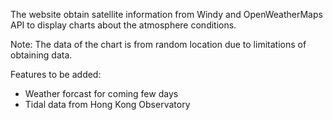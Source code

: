 The website obtain satellite information from Windy and OpenWeatherMaps API to display charts about the atmosphere conditions. 

Note: The data of the chart is from random location due to limitations of obtaining data. 

Features to be added:
- Weather forcast for coming few days
- Tidal data from Hong Kong Observatory
